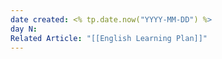 ```yaml
---
date created: <% tp.date.now("YYYY-MM-DD") %>
day N: 
Related Article: "[[English Learning Plan]]"
---
```

